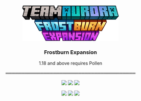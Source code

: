 <p align="center"><img src="https://github.com/teamauroramods/frostburn-expansion/blob/1.18.x/forge/src/main/resources/logo.png?raw=true" width=60%></p>
<h3 align="center">Frostburn Expansion</h3>
<p align="center">
  1.18 and above requires Pollen
</p>
<p align="center">
═════════════════════════════════════════
</p>
<p align="center">
  <a href="https://discord.gg/VzXSCFp"><img src="https://img.shields.io/discord/440256241932173323?label=&color=248c89&labelColor=2cb5bc&logo=Discord&logoColor=24868c&style=for-the-badge"></a>
  <a href="https://twitter.com/teamauroramods"><img src="https://img.shields.io/twitter/follow/teamauroramods?label=&color=248c89&labelColor=2cb5bc&logo=Twitter&logoColor=24868c&style=for-the-badge"></a>
  <a href="https://github.com/teamauroramods/BayouBlues/blob/1.18.x/LICENSE"><img src="https://img.shields.io/badge/License-All%20rights%20reserved-red.svg?style=for-the-badge&color=248c89&labelColor=2cb5bc"></a>
</p>
<p align="center">
  <img src="https://img.shields.io/badge/-Downloads-orange?style=for-the-badge&color=e04e14">
  <a href="https://www.curseforge.com/minecraft/mc-mods/bayou-blues"><img src="http://cf.way2muchnoise.eu/452344.svg?badge_style=for_the_badge"></a>
  <a href="https://www.curseforge.com/minecraft/mc-mods/bayou-blues"><img src="http://cf.way2muchnoise.eu/versions/452344.svg?badge_style=for_the_badge"></a>
</p>
